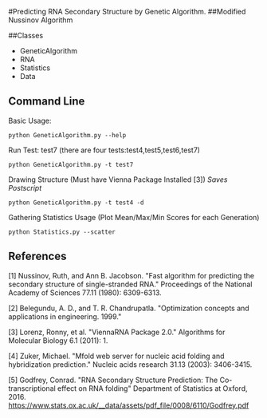 
#Predicting RNA Secondary Structure by Genetic Algorithm.
##Modified Nussinov Algorithm

##Classes
* GeneticAlgorithm
* RNA
* Statistics
* Data

## Command Line
Basic Usage:
~~~~
python GeneticAlgorithm.py --help
~~~~

Run Test: test7 (there are four tests:test4,test5,test6,test7)
~~~~
python GeneticAlgorithm.py -t test7
~~~~

Drawing Structure (Must have Vienna Package Installed [3])
*Saves Postscript*
~~~~
python GeneticAlgorithm.py -t test4 -d
~~~~

Gathering Statistics Usage (Plot Mean/Max/Min Scores for each Generation)
~~~~
python Statistics.py --scatter
~~~~

## References
[1] Nussinov, Ruth, and Ann B. Jacobson. "Fast algorithm for predicting the secondary structure of single-stranded RNA." Proceedings of the National Academy of Sciences 77.11 (1980): 6309-6313.

[2] Belegundu, A. D., and T. R. Chandrupatla. "Optimization concepts and applications in engineering. 1999."

[3] Lorenz, Ronny, et al. "ViennaRNA Package 2.0." Algorithms for Molecular Biology 6.1 (2011): 1.

[4] Zuker, Michael. "Mfold web server for nucleic acid folding and hybridization prediction." Nucleic acids research 31.13 (2003): 3406-3415.

[5] Godfrey, Conrad. "RNA Secondary Structure Prediction: The
Co-transcriptional effect on RNA folding" Department of Statistics at Oxford, 2016. https://www.stats.ox.ac.uk/__data/assets/pdf_file/0008/6110/Godfrey.pdf




